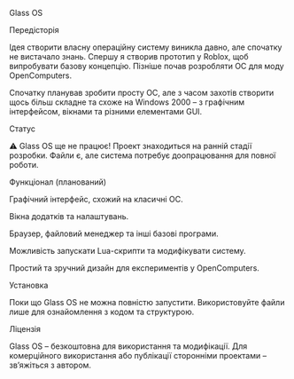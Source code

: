 Glass OS

Передісторія

Ідея створити власну операційну систему виникла давно, але спочатку не вистачало знань. Спершу я створив прототип у Roblox, щоб випробувати базову концепцію. Пізніше почав розробляти ОС для моду OpenComputers.

Спочатку планував зробити просту ОС, але з часом захотів створити щось більш складне та схоже на Windows 2000 – з графічним інтерфейсом, вікнами та різними елементами GUI.

Статус

⚠️ Glass OS ще не працює!
Проект знаходиться на ранній стадії розробки. Файли є, але система потребує доопрацювання для повної роботи.

Функціонал (планований)

Графічний інтерфейс, схожий на класичні ОС.

Вікна додатків та налаштувань.

Браузер, файловий менеджер та інші базові програми.

Можливість запускати Lua-скрипти та модифікувати систему.

Простий та зручний дизайн для експериментів у OpenComputers.

Установка

Поки що Glass OS не можна повністю запустити.
Використовуйте файли лише для ознайомлення з кодом та структурою.

Ліцензія

Glass OS – безкоштовна для використання та модифікації.
Для комерційного використання або публікації сторонніми проектами – зв’яжіться з автором.
